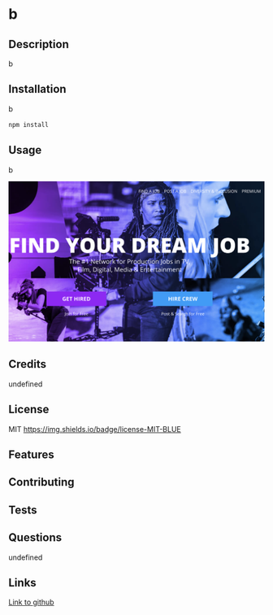 # b

## Description 
b

## Installation
b
  
```bash 
npm install
```   

## Usage
b


![images](./utils/images/screenshot1.png)


## Credits
undefined

## License 
MIT
https://img.shields.io/badge/license-MIT-BLUE

## Features 


## Contributing 


## Tests


## Questions
undefined

## Links
[Link to github](https://github.com/stepheff1994)






